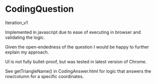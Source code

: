 # CodingQuestion
Iteration_v1

Implemented in javascript due to ease of executing in browser and validating the logic.

Given the open-endedness of the question I would be happy to further explain my approach.

UI is not fully bullet-proof, but was tested in latest version of Chrome.

See getTriangleName() in CodingAnswer.html for logic that answers the row/column for a specific coordinates.

